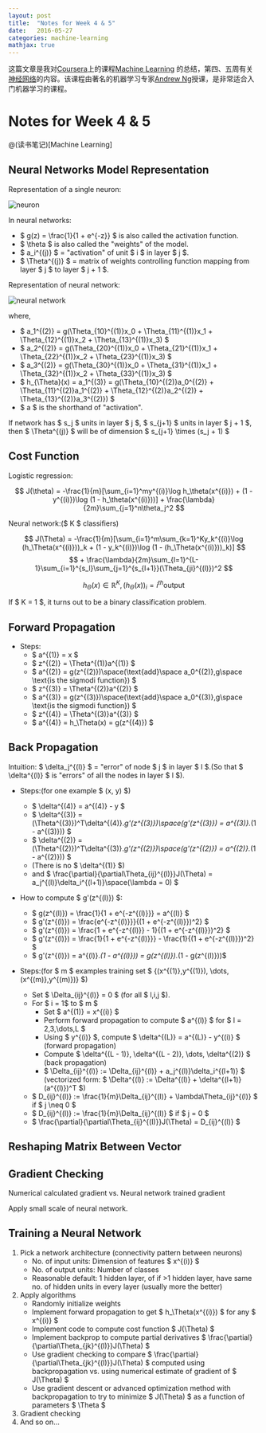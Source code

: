 ```yaml
---
layout: post
title:  "Notes for Week 4 & 5"
date:   2016-05-27
categories: machine-learning
mathjax: true
---
```

这篇文章是我对[Coursera](coursera.org)上的课程[Machine Learning](https://www.coursera.org/learn/machine-learning/)
的总结，第四、五周有关[神经网络](https://en.wikipedia.org/wiki/Artificial_neural_network)的内容。该课程由著名的机器学习专家[Andrew Ng](http://www.andrewng.org/)授课，是非常适合入门机器学习的课程。

# Notes for Week 4 & 5

@(读书笔记)[Machine Learning]

## Neural Networks Model Representation

Representation of a single neuron:

![neuron](https://raw.githubusercontent.com/Choosue/Choosue.github.io/master/img/notes-for-week-4-neuron.png)

In neural networks:

- $ g(z) = \frac{1}{1 + e^{-z}} $ is also called the activation function.
- $ \theta $ is also called the "weights" of the model.
- $ a_i^{(j)} $ = "activation" of unit $ i $ in layer $ j $.
- $ \Theta^{(j)} $ = matrix of weights controlling function mapping from layer $ j $ to layer $ j + 1 $.

Representation of neural network:

![neural network](https://raw.githubusercontent.com/Choosue/Choosue.github.io/master/img/notes-for-week-4-neural-network.png)

where, 
- $ a_1^{(2)} = g(\Theta_{10}^{(1)}x_0 + \Theta_{11}^{(1)}x_1 + \Theta_{12}^{(1)}x_2 + \Theta_{13}^{(1)}x_3) $
- $ a_2^{(2)} = g(\Theta_{20}^{(1)}x_0 + \Theta_{21}^{(1)}x_1 + \Theta_{22}^{(1)}x_2 + \Theta_{23}^{(1)}x_3) $
- $ a_3^{(2)} = g(\Theta_{30}^{(1)}x_0 + \Theta_{31}^{(1)}x_1 + \Theta_{32}^{(1)}x_2 + \Theta_{33}^{(1)}x_3) $
- $ h_{\Theta}(x) = a_1^{(3)} = g(\Theta_{10}^{(2)}a_0^{(2)} + \Theta_{11}^{(2)}a_1^{(2)} + \Theta_{12}^{(2)}a_2^{(2)} + \Theta_{13}^{(2)}a_3^{(2)}) $
- $ a $ is the shorthand of "activation".

If network has $ s_j $ units in layer $ j $, $ s_{j+1} $ units in layer $ j + 1 $, then $ \Theta^{(j)} $ will be of dimension $ s_{j+1} \times (s_j + 1) $

## Cost Function

Logistic regression:

$$ J(\theta) = -\frac{1}{m}[\sum_{i=1}^my^{(i)}\log h_\theta(x^{(i)}) + (1 - y^{(i)})\log (1 - h_\theta(x^{(i)}))] + \frac{\lambda}{2m}\sum_{j=1}^n\theta_j^2 $$

Neural network:($ K $ classifiers)

$$ J(\Theta) = -\frac{1}{m}[\sum_{i=1}^m\sum_{k=1}^Ky_k^{(i)}\log (h_\Theta(x^{(i)}))_k + (1 - y_k^{(i)})\log (1 - (h_\Theta(x^{(i)}))_k)] $$
$$ + \frac{\lambda}{2m}\sum_{l=1}^{L-1}\sum_{i=1}^{s_l}\sum_{j=1}^{s_{l+1}}(\Theta_{ji}^{(l)})^2 $$

$$ h_\Theta(x) \in \mathbb{R}^K, (h_\Theta(x))_i = i^{th}\text{output} $$

If $ K = 1 $, it turns out to be a binary classification problem.

## Forward Propagation

- Steps:
	- $ a^{(1)} = x $
	- $ z^{(2)} = \Theta^{(1)}a^{(1)} $
	- $ a^{(2)} = g(z^{(2)})\space(\text{add}\space a_0^{(2)},g\space \text{is the sigmodi function}) $
	- $ z^{(3)} = \Theta^{(2)}a^{(2)} $
	- $ a^{(3)} = g(z^{(3)})\space(\text{add}\space a_0^{(3)},g\space \text{is the sigmodi function}) $
	- $ z^{(4)} = \Theta^{(3)}a^{(3)} $
	- $ a^{(4)} = h_\Theta(x) = g(z^{(4)}) $

## Back Propagation

Intuition: $ \delta_j^{(l)} $ = "error" of node $ j $ in layer $ l $.(So that $ \delta^{(l)} $ is "errors" of all the nodes in layer $ l $).

- Steps:(for one example $ (x, y) $)
	- $ \delta^{(4)} = a^{(4)} - y $
	- $ \delta^{(3)} = (\Theta^{(3)})^T\delta^{(4)}.*g'(z^{(3)})\space(g'(z^{(3)}) = a^{(3)}.*(1 - a^{(3)})) $
	- $ \delta^{(2)} = (\Theta^{(2)})^T\delta^{(3)}.*g'(z^{(2)})\space(g'(z^{(2)}) = a^{(2)}.*(1 - a^{(2)})) $
	- (There is no $ \delta^{(1)} $)
	- and $ \frac{\partial}{\partial\Theta_{ij}^{(l)}}J(\Theta) = a_j^{(l)}\delta_i^{(l+1)}\space(\lambda = 0) $

- How to compute $ g'(z^{(l)}) $:
	- $ g(z^{(l)}) = \frac{1}{1 + e^{-z^{(l)}}} = a^{(l)} $
	- $ g'(z^{(l)}) = \frac{e^{-z^{(l)}}}{(1 + e^{-z^{(l)}})^2} $
	- $ g'(z^{(l)}) = \frac{1 + e^{-z^{(l)}} - 1}{(1 + e^{-z^{(l)}})^2} $
	- $ g'(z^{(l)}) = \frac{1}{1 + e^{-z^{(l)}}} - \frac{1}{(1 + e^{-z^{(l)}})^2} $
	- $ g'(z^{(l)}) = a^{(l)}.*(1 - a^{(l)})) =  g(z^{(l)}).*(1 - g(z^{(l)}))$

- Steps:(for $ m $ examples training set $ \{(x^{(1)},y^{(1)}), \dots, (x^{(m)},y^{(m)})\} $)
	- Set $ \Delta_{ij}^{(l)} = 0 $ (for all $ l,i,j $).
	- For $ i = 1$ to $ m $
		- Set $ a^{(1)} = x^{(i)} $
		- Perform forward propagation to compute $ a^{(l)} $ for $ l = 2,3,\dots,L $
		- Using $ y^{(i)} $, compute $ \delta^{(L)} = a^{(L)} - y^{(i)} $ (forward propagation)
		- Compute $ \delta^{(L - 1)}, \delta^{(L - 2)}, \dots, \delta^{(2)} $ (back propagation)
		- $ \Delta_{ij}^{(l)} := \Delta_{ij}^{(l)} + a_j^{(l)}\delta_i^{(l+1)} $ (vectorized form: $ \Delta^{(l)} := \Delta^{(l)} + \delta^{(l+1)}(a^{(l)})^T $)
	- $ D_{ij}^{(l)} := \frac{1}{m}\Delta_{ij}^{(l)} + \lambda\Theta_{ij}^{(l)} $ if $ j \neq 0 $
	- $ D_{ij}^{(l)} := \frac{1}{m}\Delta_{ij}^{(l)} $ if $ j = 0 $
	- $ \frac{\partial}{\partial\Theta_{ij}^{(l)}}J(\Theta) = D_{ij}^{(l)} $

## Reshaping Matrix Between Vector

## Gradient Checking

Numerical calculated gradient vs. Neural network trained gradient

Apply small scale of neural network.

## Training a Neural Network

1. Pick a network architecture (connectivity pattern between neurons)
	- No. of input units: Dimension of features $ x^{(i)} $
	- No. of output units: Number of classes
	- Reasonable default: 1 hidden layer, of if >1 hidden layer, have same no. of hidden units in every layer (usually more the better)
2. Apply algorithms
	- Randomly initialize weights
	- Implement forward propagation to get $ h_\Theta(x^{(i)}) $ for any $ x^{(i)} $
	- Implement code to compute cost function $ J(\Theta) $
	- Implement backprop to compute partial derivatives $ \frac{\partial}{\partial\Theta_{jk}^{(l)}}J(\Theta) $
	- Use gradient checking to compare $ \frac{\partial}{\partial\Theta_{jk}^{(l)}}J(\Theta) $ computed using backpropagation vs. using numerical estimate of gradient of $ J(\Theta) $
	- Use gradient descent or advanced optimization method with backpropagation to try to minimize $ J(\Theta) $ as a function of parameters $ \Theta $
3. Gradient checking
4. And so on...



